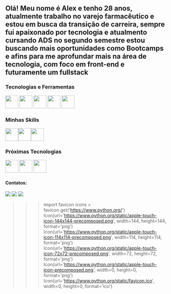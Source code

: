 
## Olá! Meu nome é Alex e tenho 28 anos, atualmente trabalho no varejo farmacêutico e estou em busca da transição de carreira, sempre fui apaixonado por tecnologia e atualmento cursando ADS no segundo semestre estou buscando mais oportunidades como Bootcamps e afins para me aprofundar mais na área de tecnologia, com foco em front-end e futuramente um fullstack

### Tecnologias e Ferramentas

<img src="https://cdn.jsdelivr.net/gh/devicons/devicon/icons/windows8/windows8-original.svg" width="40" height="40"/> <img src="https://cdn.jsdelivr.net/gh/devicons/devicon/icons/git/git-plain.svg" width="40" height="40"/> <img src="https://cdn.jsdelivr.net/gh/devicons/devicon/icons/vscode/vscode-original.svg" width="40" height="40"/> <img src="https://cdn.jsdelivr.net/gh/devicons/devicon/icons/github/github-original.svg" width="40" height="40"/> <img src="https://cdn.jsdelivr.net/gh/devicons/devicon/icons/linux/linux-original.svg" width="40" height="40"/>
          

### Minhas Skills

<img src="https://cdn.jsdelivr.net/gh/devicons/devicon/icons/html5/html5-plain.svg" width="40" height="40"/><img src="https://cdn.jsdelivr.net/gh/devicons/devicon/icons/css3/css3-plain.svg" width="40" height="40"/><img src="https://cdn.jsdelivr.net/gh/devicons/devicon/icons/javascript/javascript-plain.svg" width="40" height="40"/>

### Próximas Tecnologias

<img src="https://cdn.jsdelivr.net/gh/devicons/devicon/icons/nodejs/nodejs-plain.svg" width="40" height="40"/> <img src="https://cdn.jsdelivr.net/gh/devicons/devicon/icons/react/react-original.svg" width="40" height="40"/> <img src="https://cdn.jsdelivr.net/gh/devicons/devicon/icons/typescript/typescript-original.svg" width="40" height="40"/>

#### Contatos:

<div>
<a href = "mailto:synamgiic22@gmail.com"><img src="https://img.shields.io/badge/Gmail-D14836?style=for-the-badge&logo=gmail&logoColor=white" target="_blank"></a>
<a href="https://www.linkedin.com/in/alex-silvarb/" target="_blank"><img src="https://img.shields.io/badge/-LinkedIn-%230077B5?style=for-the-badge&logo=linkedin&logoColor=white"></a>   
<a href="https://wa.me/5521981049935" target="_blank"><img src="https://img.shields.io/badge/WhatsApp-25D366?style=for-the-badge&logo=whatsapp&logoColor=white"></a>


>>> import favicon
>>> icons = favicon.get('https://www.python.org/')
Icon(url='https://www.python.org/static/apple-touch-icon-144x144-precomposed.png', width=144, height=144, format='png')
Icon(url='https://www.python.org/static/apple-touch-icon-114x114-precomposed.png', width=114, height=114, format='png')
Icon(url='https://www.python.org/static/apple-touch-icon-72x72-precomposed.png', width=72, height=72, format='png')
Icon(url='https://www.python.org/static/apple-touch-icon-precomposed.png', width=0, height=0, format='png')
Icon(url='https://www.python.org/static/favicon.ico', width=0, height=0, format='ico')
